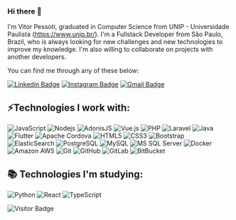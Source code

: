 ### Hi there 👋

<!-- ## Fancy seeing you here! <img src="https://raw.githubusercontent.com/aemmadi/aemmadi/master/wave.gif" width="30px">  -->

I'm Vitor Pessoti, graduated in Computer Science from UNIP - Universidade Paulista (https://www.unip.br/). I'm a Fullstack Developer from São Paulo, Brazil, who is always looking for new challenges and new technologies to improve my knowledge. I'm also willing to collaborate on projects with another developers.

You can find me through any of these below:

[![Linkedin Badge](https://img.shields.io/badge/-vitorpessoti-blue?style=flat-square&logo=Linkedin&logoColor=white&link=https://www.linkedin.com/in/vitor-pessoti-ba1a37108/)](https://www.linkedin.com/in/vitor-pessoti-ba1a37108/)
[![Instagram Badge](https://img.shields.io/badge/-vitor.pessoti-purple?style=flat-square&logo=instagram&logoColor=white&link=https://instagram.com/vitor.pessoti/&target=_blank)](https://instagram.com/vitor.pessoti)
[![Gmail Badge](https://img.shields.io/badge/-vitorpessoti59@gmail.com-c14438?style=flat-square&logo=Gmail&logoColor=white&link=mailto:vitorpessoti59@gmail.com)](mailto:vitorpessoti59@gmail.com)


## ⚡Technologies I work with:

![JavaScript](https://img.shields.io/badge/-JavaScript-F7DF1E?style=flat-square&logo=javascript&logoColor=black)
![Nodejs](https://img.shields.io/badge/-Nodejs-339933?style=flat-square&logo=Node.js&logoColor=white)
![AdonisJS](https://img.shields.io/badge/-AdonisJS-220052?style=flat-square&logo=adonisjs)
![Vue.js](https://img.shields.io/badge/-Vuejs-4FC08D?style=flat-square&logo=vuedotjs&logoColor=white)
![PHP](https://img.shields.io/badge/-PHP-777BB4?style=flat-square&logo=php&logoColor=white)
![Laravel](https://img.shields.io/badge/-Laravel-FF2D20?style=flat-square&logo=laravel&logoColor=white)
![Java](https://img.shields.io/badge/-Java-E34A86?style=flat-square&logo=java&logoColor=white)
![Flutter](https://img.shields.io/badge/-Flutter-02569B?style=flat-square&logo=flutter)
![Apache Cordova](https://img.shields.io/badge/-Apache%20Cordova-E8E8E8?style=flat-square&logo=apachecordova&logoColor=black)
![HTML5](https://img.shields.io/badge/-HTML5-E34F26?style=flat-square&logo=html5&logoColor=white)
![CSS3](https://img.shields.io/badge/-CSS3-1572B6?style=flat-square&logo=css3)
![Bootstrap](https://img.shields.io/badge/-Bootstrap-563D7C?style=flat-square&logo=bootstrap)
![ElasticSearch](https://img.shields.io/badge/-ElasticSearch-005571?style=flat-square&logo=elasticsearch)
![PostgreSQL](https://img.shields.io/badge/-PostgreSQL-4169E1?style=flat-square&logo=postgresql&logoColor=white)
![MySQL](https://img.shields.io/badge/-MySQL-4479A1?style=flat-square&logo=mysql&logoColor=white)
![MS SQL Server](https://img.shields.io/badge/-SQLServer-CC2927?style=flat-square&logo=microsoftsqlserver)
![Docker](https://img.shields.io/badge/-Docker-2496ED?style=flat-square&logo=docker&logoColor=white)
![Amazon AWS](https://img.shields.io/badge/Amazon%20AWS-232F3E?style=flat-square&logo=amazon-aws)
![Git](https://img.shields.io/badge/-Git-F05032?style=flat-square&logo=git&logoColor=white)
![GitHub](https://img.shields.io/badge/-GitHub-181717?style=flat-square&logo=github)
![GitLab](https://img.shields.io/badge/-GitLab-FCA121?style=flat-square&logo=gitlab&logoColor=black&color=black)
![BitBucket](https://img.shields.io/badge/-BitBucket-0052CC?style=flat-square&logo=bitbucket)
<!-- ![Raspberry Pi](https://img.shields.io/badge/-Raspberry%20Pi-C51A4A?style=flat-square&logo=Raspberry-Pi) -->
<!-- ![Microsoft Azure](https://img.shields.io/badge/Microsoft%20Azure-232F7E?style=flat-square&logo=microsoft-azure) -->
<!-- ![Google Cloud](https://img.shields.io/badge/Google%20Cloud-black?style=flat-square&logo=google-cloud) -->
<!-- ![DigitalOcean](https://img.shields.io/badge/-Digital%20Ocean-darkblue?style=flat-square&logo=digitalocean) -->
<!-- ![Heroku](https://img.shields.io/badge/-Heroku-430098?style=flat-square&logo=heroku) -->
<!-- ![GraphQL](https://img.shields.io/badge/-GraphQL-E10098?style=flat-square&logo=graphql) -->
<!-- ![Apollo GraphQL](https://img.shields.io/badge/-Apollo%20GraphQL-311C87?style=flat-square&logo=apollo-graphql) -->
<!-- ![MongoDB](https://img.shields.io/badge/-MongoDB-black?style=flat-square&logo=mongodb) -->
<!-- ![Redis](https://img.shields.io/badge/-Redis-black?style=flat-square&logo=Redis) -->
<!-- ![C++](https://img.shields.io/badge/-C++-00599C?style=flat-square&logo=c) -->


## 📚 Technologies I'm studying:

![Python](https://img.shields.io/badge/-Python-3776AB?style=flat-square&logo=Python&logoColor=white) 
![React](https://img.shields.io/badge/-React-61DAFB?style=flat-square&logo=react&logoColor=black)
![TypeScript](https://img.shields.io/badge/-TypeScript-3178C6?style=flat-square&logo=typescript&logoColor=white)


![Visitor Badge](https://visitor-badge.laobi.icu/badge?page_id=vitorpessoti.vitorpessoti)

<!--
**vitorpessoti/vitorpessoti** is a ✨ _special_ ✨ repository because its `README.md` (this file) appears on your GitHub profile.

Here are some ideas to get you started:

- 🔭 I’m currently working on ...
- 🌱 I’m currently learning ...
- 👯 I’m looking to collaborate on ...
- 🤔 I’m looking for help with ...
- 💬 Ask me about ...
- 📫 How to reach me: ...
- 😄 Pronouns: ...
- ⚡ Fun fact: ...
-->

